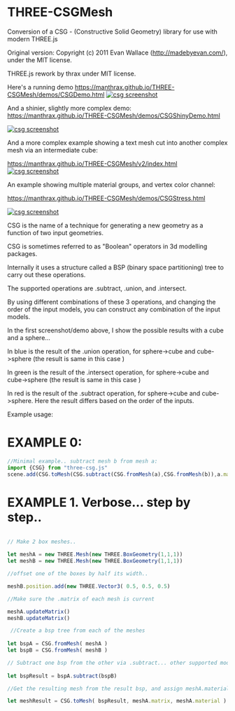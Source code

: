 # THREE-CSGMesh
Conversion of a CSG - (Constructive Solid Geometry) library for use with modern THREE.js


Original version: 
Copyright (c) 2011 Evan Wallace (http://madebyevan.com/), under the MIT license.

THREE.js rework by thrax under MIT license.

Here's a running demo
https://manthrax.github.io/THREE-CSGMesh/demos/CSGDemo.html
[![csg screenshot](https://raw.githubusercontent.com/manthrax/THREE-CSGMesh/master/assets/CSGScreenshot.jpg)](#screenshot)

And a shinier, slightly more complex demo:
https://manthrax.github.io/THREE-CSGMesh/demos/CSGShinyDemo.html

[![csg screenshot](https://raw.githubusercontent.com/manthrax/THREE-CSGMesh/master/assets/CSGShinyScreenshot.jpg)](#screenshot)

And a more complex example showing a text mesh cut into another complex mesh via an intermediate cube:

https://manthrax.github.io/THREE-CSGMesh/v2/index.html
[![csg screenshot](https://raw.githubusercontent.com/manthrax/THREE-CSGMesh/master/assets/V2TestScreenshot.jpg)](#screenshot)

An example showing multiple material groups, and vertex color channel:

https://manthrax.github.io/THREE-CSGMesh/demos/CSGStress.html

[![csg screenshot](https://raw.githubusercontent.com/manthrax/THREE-CSGMesh/master/assets/CGStressScreenshot.jpg)](#screenshot)

CSG is the name of a technique for generating a new geometry as a function of two input geometries.

CSG is sometimes referred to as "Boolean" operators in 3d modelling packages.

Internally it uses a structure called a BSP (binary space partitioning) tree to carry out these operations.

The supported operations are .subtract, .union, and .intersect.

By using different combinations of these 3 operations, and changing the order of the input models, you can construct any combination of the input models.

In the first screenshot/demo above, I show the possible results with a cube and a sphere...

In blue is the result of the .union operation, for  sphere->cube and cube->sphere (the result is same in this case )

In green is the result of the .intersect operation, for  sphere->cube and cube->sphere (the result is same in this case )

In red is the result of the .subtract operation, for  sphere->cube and cube->sphere. Here the result differs based on the order of the inputs.

Example usage:


# EXAMPLE 0:
```js
//Minimal example.. subtract mesh b from mesh a:
import {CSG} from "three-csg.js"
scene.add(CSG.toMesh(CSG.subtract(CSG.fromMesh(a),CSG.fromMesh(b)),a.material))
```

# EXAMPLE 1. Verbose... step by step..
```js

// Make 2 box meshes.. 

let meshA = new THREE.Mesh(new THREE.BoxGeometry(1,1,1))
let meshB = new THREE.Mesh(new THREE.BoxGeometry(1,1,1))

//offset one of the boxes by half its width..

meshB.position.add(new THREE.Vector3( 0.5, 0.5, 0.5)

//Make sure the .matrix of each mesh is current

meshA.updateMatrix()
meshB.updateMatrix()

 //Create a bsp tree from each of the meshes
 
let bspA = CSG.fromMesh( meshA )                        
let bspB = CSG.fromMesh( meshB )

// Subtract one bsp from the other via .subtract... other supported modes are .union and .intersect
 
let bspResult = bspA.subtract(bspB)

//Get the resulting mesh from the result bsp, and assign meshA.material to the resulting mesh

let meshResult = CSG.toMesh( bspResult, meshA.matrix, meshA.material )

```
